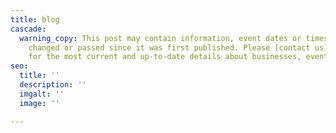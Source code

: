 ```yaml
---
title: blog
cascade:
  warning_copy: This post may contain information, event dates or times that have
    changed or passed since it was first published. Please [contact us](/contact)
    for the most current and up-to-date details about businesses, events and adventures.
seo:
  title: ''
  description: ''
  imgalt: ''
  image: ''

---
```

